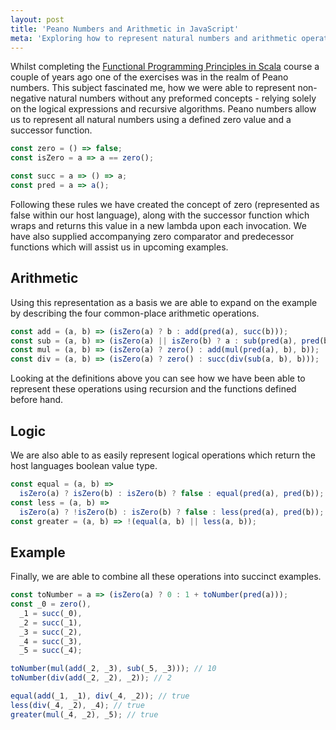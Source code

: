 ```yaml
---
layout: post
title: 'Peano Numbers and Arithmetic in JavaScript'
meta: 'Exploring how to represent natural numbers and arithmetic operations without typical language constructs'
---
```


Whilst completing the [Functional Programming Principles in Scala](https://www.coursera.org/course/progfun) course a couple of years ago one of the exercises was in the realm of Peano numbers.
This subject fascinated me, how we were able to represent non-negative natural numbers without any preformed concepts - relying solely on the logical expressions and recursive algorithms. <!--more-->
Peano numbers allow us to represent all natural numbers using a defined zero value and a successor function.

```js
const zero = () => false;
const isZero = a => a == zero();

const succ = a => () => a;
const pred = a => a();
```

Following these rules we have created the concept of zero (represented as false within our host language), along with the successor function which wraps and returns this value in a new lambda upon each invocation.
We have also supplied accompanying zero comparator and predecessor functions which will assist us in upcoming examples.

## Arithmetic

Using this representation as a basis we are able to expand on the example by describing the four common-place arithmetic operations.

```js
const add = (a, b) => (isZero(a) ? b : add(pred(a), succ(b)));
const sub = (a, b) => (isZero(a) || isZero(b) ? a : sub(pred(a), pred(b)));
const mul = (a, b) => (isZero(a) ? zero() : add(mul(pred(a), b), b));
const div = (a, b) => (isZero(a) ? zero() : succ(div(sub(a, b), b)));
```

Looking at the definitions above you can see how we have been able to represent these operations using recursion and the functions defined before hand.

## Logic

We are also able to as easily represent logical operations which return the host languages boolean value type.

```js
const equal = (a, b) =>
  isZero(a) ? isZero(b) : isZero(b) ? false : equal(pred(a), pred(b));
const less = (a, b) =>
  isZero(a) ? !isZero(b) : isZero(b) ? false : less(pred(a), pred(b));
const greater = (a, b) => !(equal(a, b) || less(a, b));
```

## Example

Finally, we are able to combine all these operations into succinct examples.

```js
const toNumber = a => (isZero(a) ? 0 : 1 + toNumber(pred(a)));
const _0 = zero(),
  _1 = succ(_0),
  _2 = succ(_1),
  _3 = succ(_2),
  _4 = succ(_3),
  _5 = succ(_4);

toNumber(mul(add(_2, _3), sub(_5, _3))); // 10
toNumber(div(add(_2, _2), _2)); // 2

equal(add(_1, _1), div(_4, _2)); // true
less(div(_4, _2), _4); // true
greater(mul(_4, _2), _5); // true
```
